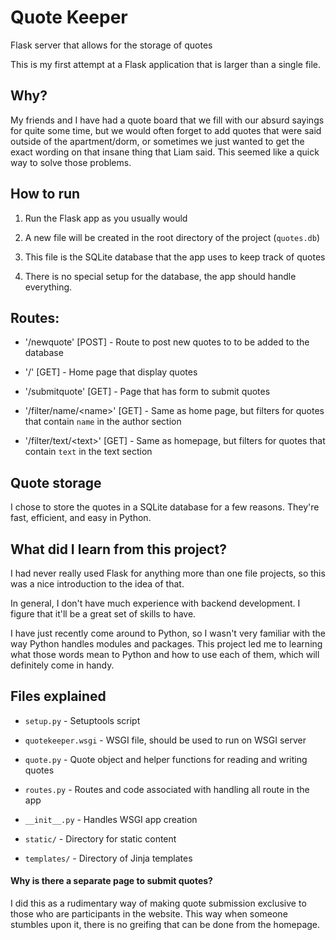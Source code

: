 # Quote Keeper

Flask server that allows for the storage of quotes

This is my first attempt at a Flask application that is larger than a single file.

## Why?

My friends and I have had a quote board that we fill with our absurd sayings
for quite some time, but we would often forget to add quotes that were said
outside of the apartment/dorm, or sometimes we just wanted to get the
exact wording on that insane thing that Liam said. This seemed like a quick
way to solve those problems.

## How to run

1. Run the Flask app as you usually would

2. A new file will be created in the root directory of the project (`quotes.db`)

3. This file is the SQLite database that the app uses to keep track of quotes

4. There is no special setup for the database, the app should handle everything.

## Routes:
* '/newquote' [POST] - Route to post new quotes to to be added to the database

* '/' [GET] - Home page that display quotes

* '/submitquote' [GET] - Page that has form to submit quotes

* '/filter/name/<name\>' [GET] - Same as home page, but filters for quotes that
contain `name` in the author section

* '/filter/text/<text\>' [GET] - Same as homepage, but filters for quotes that
contain `text` in the text section

## Quote storage

I chose to store the quotes in a SQLite database for a few reasons. They're
fast, efficient, and easy in Python.

## What did I learn from this project?

I had never really used Flask for anything more than one file projects, so
this was a nice introduction to the idea of that.

In general, I don't have much experience with backend development. I figure
that it'll be a great set of skills to have.

I have just recently come around to Python, so I wasn't very familiar with
the way Python handles modules and packages. This project led me to learning
what those words mean to Python and how to use each of them, which will
definitely come in handy.

## Files explained

* `setup.py` - Setuptools script

* `quotekeeper.wsgi` - WSGI file, should be used to run on WSGI server

* `quote.py` - Quote object and helper functions for reading and writing quotes

* `routes.py` - Routes and code associated with handling all route in the app

* `__init__.py` - Handles WSGI app creation

* `static/` - Directory for static content

* `templates/` - Directory of Jinja templates

#### Why is there a separate page to submit quotes?

I did this as a rudimentary way of making quote submission exclusive to those
who are participants in the website. This way when someone stumbles upon it,
there is no greifing that can be done from the homepage.
